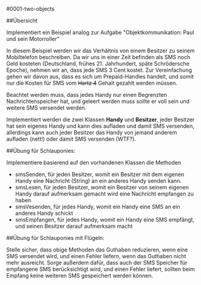 #0001-two-objects

##Übersicht

Implementiert ein Beispiel analog zur Aufgabe "Objektkommunikation: Paul und sein Motorroller"

In diesem Beispiel werden wir das Verhältnis von einem Besitzer zu seinem Mobiltelefon beschreiben. Da wir uns in einer Zeit befinden als SMS noch Geld kosteten (Deutschland, frühes 21. Jahrhundert, späte Schrödersche Epoche), nehmen wir an, dass jede SMS 3 Cent kostet. Zur Vereinfachung gehen wir davon aus, dass es sich um Prepaid-Handies handelt, und somit nur die Kosten für SMS vom ~~Hartz 4~~ Gehalt gezahlt werden müssen.

Beachtet werden muss, dass jedes Handy nur einen Begrenzten Nachrichtenspeicher hat, und geleert werden muss sollte er voll sein und weitere SMS versendet werden.

Implementiert werden die zwei Klassen **Handy** und **Besitzer**, jeder Besitzer hat sein eigenes Handy und kann dies aufladen und damit SMS versenden, allerdings kann auch jeder Besitzer das Handy von jemand anderem aufladen (nett!) oder damit SMS versenden (WTF?).

##Übung für Schlauponies:

Implementiere basierend auf den vorhandenen Klassen die Methoden
* smsSenden, für jeden Besitzer, womit ein Besitzer mit dem eigenen Handy eine Nachricht (String) an ein anderes Handy senden kann.
* smsLesen, für jeden Besitzer, womit ein Besitzer von seinem eigenen Handy darauf aufmerksam gemacht wird eine Nachricht empfangen zu haben
* smsVesenden, für jedes Handy, womit ein Handy eine SMS an ein anderes Handy schickt
* smsEmpfangen, für jedes Handy, womit ein Handy eine SMS empfängt, und seinen Besitzer darauf aufmerksam macht

##Übung für Schlauponies mit Flügeln:

Stelle sicher, dass obige Methoden das Guthaben reduzieren, wenn eine SMS versendet wird, und einen Fehler liefern, wenn das Guthaben nicht mehr ausreicht. Sorge außerdem dafür, dass auch der SMS Speicher für empfangene SMS berücksichtigt wird, und einen Fehler liefert, sollten beim Empfang keine weiteren SMS gespeichert werden können.


